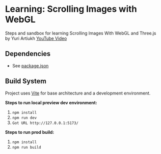 # Learning: Scrolling Images with WebGL
Steps and sandbox for learning Scrolling Images With WebGL and Three.js by Yuri Artiukh [YouTube Video](https://www.youtube.com/watch?v=ivg603bYDk8) 

## Dependencies
- See [package.json](https://github.com/matrsomething-studio/learning-scrolling-images-with-webgl/blob/main/package.json)


## Build System
Project uses [Vite](https://vitejs.dev/) for base architecture and a development environment.

**Steps to run local preview dev environment:**
1. `npm install`
2. `npm run dev`
3. `Got URL http://127.0.0.1:5173/`


**Steps to run prod build:**
1. `npm install`
2. `npm run build`